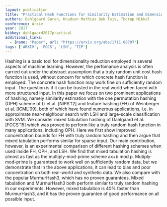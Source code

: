 ```yaml
---
layout: publication
title: "Practical Hash Functions for Similarity Estimation and Dimensionality Reduction"
authors: Dahlgaard Søren, Knudsen Mathias Bæk Tejs, Thorup Mikkel
conference: Arxiv
year: 2017
bibkey: dahlgaard2017practical
additional_links:
  - {name: "Paper", url: "https://arxiv.org/abs/1711.08797"}
tags: ['ARXIV', 'FOCS', 'LSH', 'TIP']
---
```

Hashing is a basic tool for dimensionality reduction employed in several aspects of machine learning. However, the perfomance analysis is often carried out under the abstract assumption that a truly random unit cost hash function is used, without concern for which concrete hash function is employed. The concrete hash function may work fine on sufficiently random input. The question is if it can be trusted in the real world when faced with more structured input. In this paper we focus on two prominent applications of hashing, namely similarity estimation with the one permutation hashing (OPH) scheme of Li et al. [NIPS'12] and feature hashing (FH) of Weinberger et al. [ICML'09], both of which have found numerous applications, i.e. in approximate near-neighbour search with LSH and large-scale classification with SVM. We consider mixed tabulation hashing of Dahlgaard et al.[FOCS'15] which was proved to perform like a truly random hash function in many applications, including OPH. Here we first show improved concentration bounds for FH with truly random hashing and then argue that mixed tabulation performs similar for sparse input. Our main contribution, however, is an experimental comparison of different hashing schemes when used inside FH, OPH, and LSH. We find that mixed tabulation hashing is almost as fast as the multiply-mod-prime scheme ax+b mod p. Mutiply-mod-prime is guaranteed to work well on sufficiently random data, but we demonstrate that in the above applications, it can lead to bias and poor concentration on both real-world and synthetic data. We also compare with the popular MurmurHash3, which has no proven guarantees. Mixed tabulation and MurmurHash3 both perform similar to truly random hashing in our experiments. However, mixed tabulation is 40% faster than MurmurHash3, and it has the proven guarantee of good performance on all possible input.